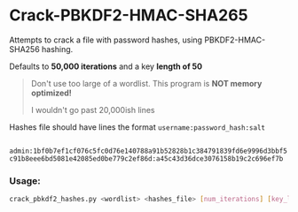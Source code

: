 # Crack-PBKDF2-HMAC-SHA265
Attempts to crack a file with password hashes, using PBKDF2-HMAC-SHA256 hashing.

Defaults to **50,000 iterations** and a key **length of 50**

> Don't use too large of a wordlist. This program is **NOT memory optimized!**
>
> I wouldn't go past 20,000ish lines

Hashes file should have lines the format `username:password_hash:salt`

`
admin:1bf0b7ef1cf076c5fc0d76e140788a91b52828b1c384791839fd6e9996d3bbf5c91b8eee6bd5081e42085ed0be779c2ef86d:a45c43d36dce3076158b19c2c696ef7b`

### Usage:

```bash
crack_pbkdf2_hashes.py <wordlist> <hashes_file> [num_iterations] [key_length]
```


